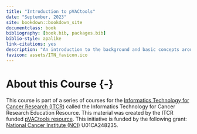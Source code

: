```yaml
---
title: "Introduction to pVACtools"
date: "September, 2023"
site: bookdown::bookdown_site
documentclass: book
bibliography: [book.bib, packages.bib]
biblio-style: apalike
link-citations: yes
description: "An introduction to the background and basic concepts around neoantigen identification and how to use pVACtools"
favicon: assets/ITN_favicon.ico
---
```





# About this Course {-}

This course is part of a series of courses for the [Informatics Technology for Cancer Research (ITCR)](https://itcr.cancer.gov/) called the Informatics Technology for Cancer Research Education Resource. This material was created by the ITCR funded [pVACtools resource](http://pvactools.org). This initiative is funded by the following grant:  [National Cancer Institute (NCI)](https://www.cancer.gov/) U01CA248235.
